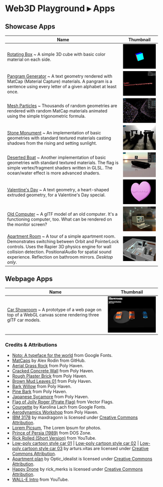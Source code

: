 # Web3D Playground ▸ Apps

## Showcase Apps

| Name                                                                                                                                                                                                                                                                                                                    | Thumbnail                                                       |
| ----------------------------------------------------------------------------------------------------------------------------------------------------------------------------------------------------------------------------------------------------------------------------------------------------------------------- | --------------------------------------------------------------- |
| [Rotating Box](./app.html?app=0) ~ A simple 3D cube with basic color material on each side.                                                                                                                                                                                                                             | ![Rotating Box](./public/screenshot/RotatingBox.webp)           |
| [Pangram Generator](./app.html?app=1&gui=1) ~ A text geometry rendered with MatCap (Material Capture) materials. A pangram is a sentence using every letter of a given alphabet at least once.                                                                                                                          | ![Pangram Generator](./public/screenshot/PangramGenerator.webp) |
| [Mesh Particles](./app.html?app=2&gui=1&stats=1) ~ Thousands of random geometries are rendered with random MatCap materials animated using the simple trigonometric formula.                                                                                                                                            | ![Mesh Particles](./public/screenshot/MeshParticles.webp)       |
| [Stone Monument](./app.html?app=3&stats=1) ~ An implementation of basic geometries with standard textured materials casting shadows from the rising and setting sunlight.                                                                                                                                               | ![Stone Monument](./public/screenshot/StoneMonument.webp)       |
| [Deserted Boat](./app.html?app=4&gui=1&stats=1) ~ Another implementation of basic geometries with standard textured materials. The flag is simple vertex/fragment shaders written in GLSL. The ocean/water effect is more advanced shaders.                                                                             | ![Deserted Boat](./public/screenshot/DesertedBoat.webp)         |
| [Valentine's Day](./app.html?app=5) ~ A text geometry, a heart-shaped extruded geometry, for a Valentine's Day special.                                                                                                                                                                                                 | ![Valentine's Day](./public/screenshot/ValentinesDay.webp)      |
| [Old Computer](./app.html?&app=6&gui=1&emulators=1) ~ A glTF model of an old computer. It's a functioning computer, too. What can be rendered on the monitor screen?                                                                                                                                                    | ![Old Computer](./public/screenshot/OldComputer.webp)           |
| [Apartment Room](./app.html?&app=8&gsap=1&rapier3d=1) ~ A tour of a simple apartment room. Demonstrates switching between Orbit and PointerLock controls. Uses the Rapier 3D physics engine for wall collision detection. PositionalAudio for spatial sound experience. Reflection on bathroom mirrors. *Desktop only*. | ![Apartment Room](./public/screenshot/ApartmentRoom.webp)       |

## Webpage Apps

| Name                                                                                                                                            | Thumbnail                                             |
| ----------------------------------------------------------------------------------------------------------------------------------------------- | ----------------------------------------------------- |
| [Car Showroom](./app-CarShowroom.html?app=7&gsap=1) ~ A prototype of a web page on top of a WebGL canvas scene rendering three glTF car models. | ![Car Showroom](./public/screenshot/CarShowroom.webp) |

### Credits & Attributions

- [Noto: A typeface for the world](https://fonts.google.com/noto) from Google Fonts.
- [MatCaps](https://github.com/nidorx/matcaps) by Alex Rodin from GitHub.
- [Aerial Grass Rock](https://polyhaven.com/a/aerial_grass_rock) from Poly Haven.
- [Cracked Concrete Wall](https://polyhaven.com/a/cracked_concrete_wall) from Poly Haven.
- [Rough Plaster Brick](https://polyhaven.com/a/rough_plaster_brick) from Poly Haven.
- [Brown Mud Leaves 01](https://polyhaven.com/a/brown_mud_leaves_01) from Poly Haven.
- [Bark Willow](https://polyhaven.com/a/bark_willow) from Poly Haven.
- [Pine Bark](https://polyhaven.com/a/pine_bark) from Poly Haven.
- [Japanese Sycamore](https://polyhaven.com/a/japanese_sycamore) from Poly Haven.
- [Flag of Jolly Roger (Pirate Flag)](https://vectorflags.com/pirates/his-pir-flag-01) from Vector Flags.
- [Courgette](https://fonts.google.com/specimen/Courgette) by Karolina Lach from Google Fonts.
- [Aerodynamics Workshop](https://polyhaven.com/a/aerodynamics_workshop) from Poly Haven.
- [IBM 3178](https://skfb.ly/6XWzr) by maxdragonn is licensed under [Creative Commons Attribution](http://creativecommons.org/licenses/by/4.0/).
- [Lorem Picsum](https://picsum.photos/), The Lorem Ipsum for photos.
- [Prince of Persia (1989)](https://dos.zone/prince-of-persia-1990/) from DOS Zone.
- [Rick Rolled (Short Version)](https://www.youtube.com/watch?v=BBJa32lCaaY) from YouTube.
- [Low-poly cartoon style car 01](https://skfb.ly/oxu87) | [Low-poly cartoon style car 02](https://skfb.ly/ovLQT) | [Low-poly cartoon style car 03](https://skfb.ly/owUr9) by arturs.vitas are licensed under [Creative Commons Attribution](http://creativecommons.org/licenses/by/4.0/).
- [Apartment plan](https://skfb.ly/oPnHH) by Optic_idealist is licensed under [Creative Commons Attribution](http://creativecommons.org/licenses/by/4.0/).
- [Happy Drone](https://skfb.ly/ozI6J) by rick_merks is licensed under [Creative Commons Attribution](http://creativecommons.org/licenses/by/4.0/).
- [WALL-E Intro](https://www.youtube.com/watch?v=nLx_7wEmwms) from YouTube.
